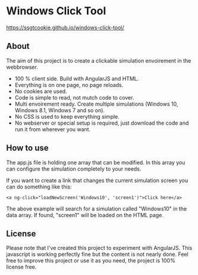Windows Click Tool
======
https://ssgtcookie.github.io/windows-click-tool/

## About
The aim of this project is to create a clickable simulation envoirement in the webbrowser.
* 100 % client side. Build with AngularJS and HTML.
* Everything is on one page, no page reloads.
* No cookies are used.
* Code is simple to read, not mutch code to cover.
* Multi envoirement ready. Create multiple simulations (Windows 10, Windows 8.1, Windows 7 and so on).
* No CSS is used to keep everything simple.
* No webserver or special setup is required, just download the code and run it from wherever you want.

## How to use
The app.js file is holding one array that can be modified. In this array you can configure the simulation completely to your needs.

If you want to create a link that changes the current simulation screen you can do something like this:
```
<a ng-click="loadNewScreen('Windows10', 'screen1')">Click here</a>
```
The above example will search for a simulation called "Windows10" in the data array. If found, "screen1" will be loaded on the HTML page.

## License
Please note that I've created this project to experiment with AngularJS. This javascript is working perfectly fine but the content is not nearly done. Feel free to improve this project or use it as you need, the project is 100% license free.

